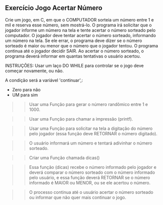 ## Exercício Jogo Acertar Número
Crie um jogo, em C, em que o COMPUTADOR sorteia um número entre 1 e mil e reserva esse número, sem mostrá-lo. O programa irá solicitar que o jogador informe um número na tela e tente acertar o número sorteado pelo computador. O jogador deve tentar acertar o número sorteado, informando um número na tela. Se ele errar, o programa deve dizer se o número sorteado é maior ou menor que o número que o jogador tentou. O programa continua até o jogador decidir SAIR. Ao acertar o número sorteado, o programa deverá informar em quantas tentativas o usuário acertou.

INSTRUÇÕES:
Usar um laço DO WHILE para controlar se o jogo deve começar novamente, ou não.

A condição será a variável 'continuar',:
* Zero para não
* UM  para sim

>> Usar uma Função para gerar o número randômico entre 1 e 1000.

>> Usar uma Função para chamar a impressão (printf).

>> Usar uma Função para solicitar na tela a digitação do número pelo jogador (essa função deve RETORNAR o número digitado).

>> O usuário informará um número e tentará adivinhar o número sorteado.

>> Criar uma Função chamada  dicas()

>> Essa função (dicas) recebe o número informado pelo jogador e deverá comparar o número sorteado com o número informado pelo usuário, e essa função deverá RETORNAR se o número informado é MAIOR ou MENOR, ou se ele acertou o número.

>> O processo continua até o usuário acertar o número sorteado ou informar que não quer mais continuar o jogo.